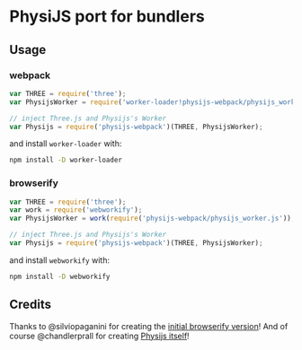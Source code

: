 # PhysiJS port for bundlers

## Usage

### webpack

```javascript
var THREE = require('three');
var PhysijsWorker = require('worker-loader!physijs-webpack/physijs_worker.js');

// inject Three.js and Physijs's Worker
var Physijs = require('physijs-webpack')(THREE, PhysijsWorker);
```

and install `worker-loader` with:

```bash
npm install -D worker-loader
```

### browserify

```javascript
var THREE = require('three');
var work = require('webworkify');
var PhysijsWorker = work(require('physijs-webpack/physijs_worker.js'));

// inject Three.js and Physijs's Worker
var Physijs = require('physijs-webpack')(THREE, PhysijsWorker);
```

and install `webworkify` with:

```bash
npm install -D webworkify
```

## Credits

Thanks to @silviopaganini for creating the [initial browserify version](https://github.com/silviopaganini/physijs-browserify)!
And of course @chandlerprall for creating [Physijs itself](https://github.com/chandlerprall/Physijs)!
